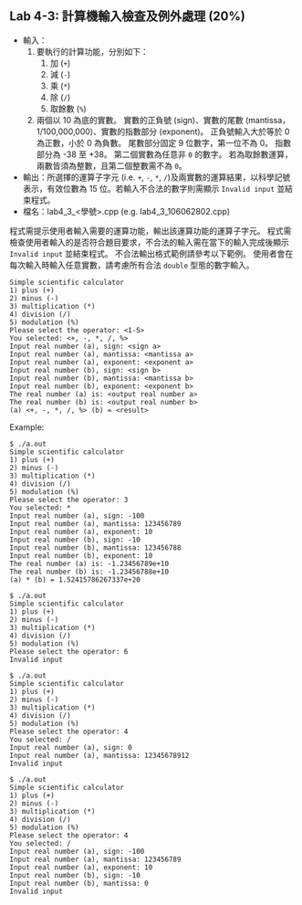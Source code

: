 ## Lab 4-3: 計算機輸入檢查及例外處理 (20%)

* 輸入：
  1. 要執行的計算功能，分別如下：
     1. 加 (`+`)
     2. 減 (`-`)
     3. 乘 (`*`)
     4. 除 (`/`)
     5. 取餘數 (`%`)
  2. 兩個以 10 為底的實數。
  實數的正負號 (sign)、實數的尾數 (mantissa，1/100,000,000)、實數的指數部分 (exponent)。
  正負號輸入大於等於 0 為正數，小於 0 為負數。
  尾數部分固定 9 位數字，第一位不為 0。
  指數部分為 -38 至 +38。
  第二個實數為任意非 `0` 的數字。
  若為取餘數運算，兩數皆須為整數，且第二個整數需不為 `0`。
* 輸出：所選擇的運算子字元 (i.e. `+`, `-`, `*`, `/`)及兩實數的運算結果，以科學記號表示，有效位數為 15 位。若輸入不合法的數字則需顯示 `Invalid input` 並結束程式。
* 檔名：lab4_3_<學號>.cpp (e.g. lab4_3_106062802.cpp)

程式需提示使用者輸入需要的運算功能，輸出該運算功能的運算子字元。
程式需檢查使用者輸入的是否符合題目要求，不合法的輸入需在當下的輸入完成後顯示 `Invalid input` 並結束程式。
不合法輸出格式範例請參考以下範例。
使用者會在每次輸入時輸入任意實數，請考慮所有合法 `double` 型態的數字輸入。

```text
Simple scientific calculator
1) plus (+)
2) minus (-)
3) multiplication (*)
4) division (/)
5) modulation (%)
Please select the operator: <1-5>
You selected: <+, -, *, /, %>
Input real number (a), sign: <sign a>
Input real number (a), mantissa: <mantissa a>
Input real number (a), exponent: <exponent a>
Input real number (b), sign: <sign b>
Input real number (b), mantissa: <mantissa b>
Input real number (b), exponent: <exponent b>
The real number (a) is: <output real number a>
The real number (b) is: <output real number b>
(a) <+, -, *, /, %> (b) = <result>
```

Example:

```console
$ ./a.out
Simple scientific calculator
1) plus (+)
2) minus (-)
3) multiplication (*)
4) division (/)
5) modulation (%)
Please select the operator: 3
You selected: *
Input real number (a), sign: -100
Input real number (a), mantissa: 123456789
Input real number (a), exponent: 10
Input real number (b), sign: -10
Input real number (b), mantissa: 123456788
Input real number (b), exponent: 10
The real number (a) is: -1.23456789e+10
The real number (b) is: -1.23456788e+10
(a) * (b) = 1.52415786267337e+20

$ ./a.out
Simple scientific calculator
1) plus (+)
2) minus (-)
3) multiplication (*)
4) division (/)
5) modulation (%)
Please select the operator: 6
Invalid input

$ ./a.out
Simple scientific calculator
1) plus (+)
2) minus (-)
3) multiplication (*)
4) division (/)
5) modulation (%)
Please select the operator: 4
You selected: /
Input real number (a), sign: 0
Input real number (a), mantissa: 12345678912
Invalid input

$ ./a.out
Simple scientific calculator
1) plus (+)
2) minus (-)
3) multiplication (*)
4) division (/)
5) modulation (%)
Please select the operator: 4
You selected: /
Input real number (a), sign: -100
Input real number (a), mantissa: 123456789
Input real number (a), exponent: 10
Input real number (b), sign: -10
Input real number (b), mantissa: 0
Invalid input
```
